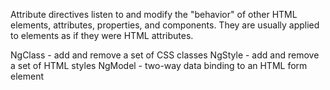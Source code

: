 Attribute directives listen to and modify the "behavior" of other HTML elements, attributes, properties, and components. They are usually applied to elements as if they were HTML attributes.

NgClass - add and remove a set of CSS classes
NgStyle - add and remove a set of HTML styles
NgModel - two-way data binding to an HTML form element